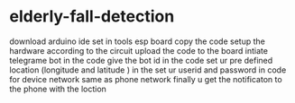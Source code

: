 # elderly-fall-detection
download arduino ide
set in tools esp board 
copy the code 
setup the hardware according to the circuit 
upload the code to the board
intiate telegrame bot 
in the code give the bot id 
in the code set ur pre defined location (longitude and latitude )
in the set ur userid and password in code for  device network same as phone network
finally u get the notificaton to the phone with the loction 

